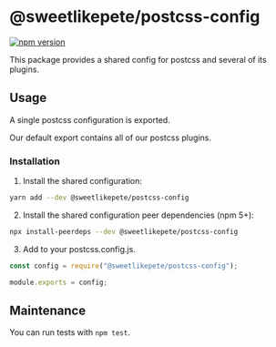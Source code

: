# @sweetlikepete/postcss-config

[![npm version](https://badge.fury.io/js/%40sweetlikepete%2Fpostcss-config.svg)](https://badge.fury.io/js/%40sweetlikepete%2Fpostcss-config)

This package provides a shared config for postcss and several of its plugins.

## Usage

A single postcss configuration is exported.

Our default export contains all of our postcss plugins.

### Installation

1. Install the shared configuration:

  ```sh
  yarn add --dev @sweetlikepete/postcss-config
  ```

2. Install the shared configuration peer dependencies (npm 5+):

  ```sh
  npx install-peerdeps --dev @sweetlikepete/postcss-config
  ```

3. Add to your postcss.config.js.
  ```js
  const config = require("@sweetlikepete/postcss-config");

  module.exports = config;
  ```

## Maintenance

You can run tests with `npm test`.
